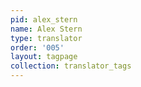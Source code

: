 ```yaml
---
pid: alex_stern
name: Alex Stern
type: translator
order: '005'
layout: tagpage
collection: translator_tags
---
```

